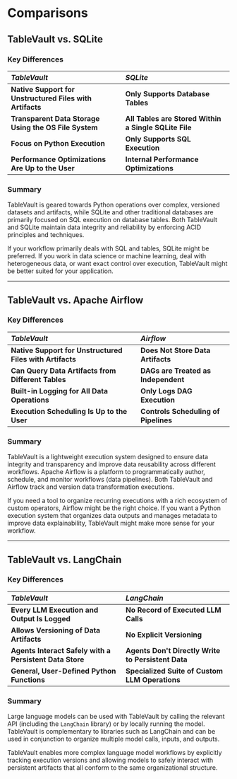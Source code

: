 # Comparisons

## TableVault vs. SQLite

### Key Differences

| ***TableVault*** | ***SQLite*** |
| :--- | :--- |
| **Native Support for Unstructured Files with Artifacts** | **Only Supports Database Tables** |
| **Transparent Data Storage Using the OS File System** | **All Tables are Stored Within a Single SQLite File** |
| **Focus on Python Execution** | **Only Supports SQL Execution** |
| **Performance Optimizations Are Up to the User** | **Internal Performance Optimizations** |

### Summary

TableVault is geared towards Python operations over complex, versioned datasets and artifacts, while SQLite and other traditional databases are primarily focused on SQL execution on database tables. Both TableVault and SQLite maintain data integrity and reliability by enforcing ACID principles and techniques.

If your workflow primarily deals with SQL and tables, SQLite might be preferred. If you work in data science or machine learning, deal with heterogeneous data, or want exact control over execution, TableVault might be better suited for your application.

---

## TableVault vs. Apache Airflow

### Key Differences

| ***TableVault*** | ***Airflow*** |
| :--- | :--- |
| **Native Support for Unstructured Files with Artifacts** | **Does Not Store Data Artifacts** |
| **Can Query Data Artifacts from Different Tables** | **DAGs are Treated as Independent** |
| **Built-in Logging for All Data Operations** | **Only Logs DAG Execution** |
| **Execution Scheduling Is Up to the User** | **Controls Scheduling of Pipelines** |

### Summary

TableVault is a lightweight execution system designed to ensure data integrity and transparency and improve data reusability across different workflows. Apache Airflow is a platform to programmatically author, schedule, and monitor workflows (data pipelines). Both TableVault and Airflow track and version data transformation executions.

If you need a tool to organize recurring executions with a rich ecosystem of custom operators, Airflow might be the right choice. If you want a Python execution system that organizes data outputs and manages metadata to improve data explainability, TableVault might make more sense for your workflow.

---

## TableVault vs. LangChain

### Key Differences

| ***TableVault*** | ***LangChain*** |
| :--- | :--- |
| **Every LLM Execution and Output Is Logged** | **No Record of Executed LLM Calls** |
| **Allows Versioning of Data Artifacts** | **No Explicit Versioning** |
| **Agents Interact Safely with a Persistent Data Store** | **Agents Don't Directly Write to Persistent Data** |
| **General, User-Defined Python Functions** | **Specialized Suite of Custom LLM Operations** |

### Summary

Large language models can be used with TableVault by calling the relevant API (including the `LangChain` library) or by locally running the model. TableVault is complementary to libraries such as LangChain and can be used in conjunction to organize multiple model calls, inputs, and outputs.

TableVault enables more complex language model workflows by explicitly tracking execution versions and allowing models to safely interact with persistent artifacts that all conform to the same organizational structure.